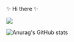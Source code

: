 
✨ Hi there ✨

<a href="https://www.python.org/" rel="nofollow"><img src="https://camo.githubusercontent.com/50e5fe42456a664d3d35e7b1907475560b74cdce02c55b5f90cb9ef473e761f2/68747470733a2f2f696d672e736869656c64732e696f2f62616467652f507974686f6e2d37373641423f7374796c653d666c61742d737175617265266c6f676f3d507974686f6e266c6f676f436f6c6f723d7768697465" data-canonical-src="https://img.shields.io/badge/Python-776AB?style=flat-square&amp;logo=Python&amp;logoColor=white" style="max-width: 100%;"></a>

<!--
**bomnamu77/bomnamu77** is a ✨ _special_ ✨ repository because its `README.md` (this file) appears on your GitHub profile.

Here are some ideas to get you started:

- 🔭 I’m currently working on ...
- 🌱 I’m currently learning ...
- 👯 I’m looking to collaborate on ...
- 🤔 I’m looking for help with ...
- 💬 Ask me about ...
- 📫 How to reach me: ...
- 😄 Pronouns: ...
- ⚡ Fun fact: ...
-->
![Anurag's GitHub stats](https://github-readme-stats.vercel.app/api?username=bomnamu77&show_icons=true&theme=radical)
